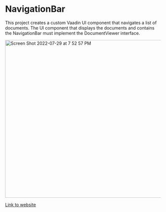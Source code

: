 # NavigationBar

This project creates a custom Vaadin UI component that navigates a list of documents. The UI component that displays the documents and contains the NavigationBar must implement the DocumentViewer interface.

<img width="513" alt="Screen Shot 2022-07-29 at 7 52 57 PM" src="https://user-images.githubusercontent.com/10081233/182259847-c6f936c5-9104-44a8-ae95-36ad8430190a.png">
                                                                 
<a href="https://www.bsheely.us/nav-bar" target="_blank">Link to website</a>
